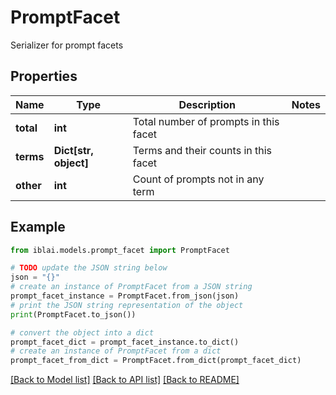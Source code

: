 # PromptFacet

Serializer for prompt facets

## Properties

Name | Type | Description | Notes
------------ | ------------- | ------------- | -------------
**total** | **int** | Total number of prompts in this facet | 
**terms** | **Dict[str, object]** | Terms and their counts in this facet | 
**other** | **int** | Count of prompts not in any term | 

## Example

```python
from iblai.models.prompt_facet import PromptFacet

# TODO update the JSON string below
json = "{}"
# create an instance of PromptFacet from a JSON string
prompt_facet_instance = PromptFacet.from_json(json)
# print the JSON string representation of the object
print(PromptFacet.to_json())

# convert the object into a dict
prompt_facet_dict = prompt_facet_instance.to_dict()
# create an instance of PromptFacet from a dict
prompt_facet_from_dict = PromptFacet.from_dict(prompt_facet_dict)
```
[[Back to Model list]](../README.md#documentation-for-models) [[Back to API list]](../README.md#documentation-for-api-endpoints) [[Back to README]](../README.md)


